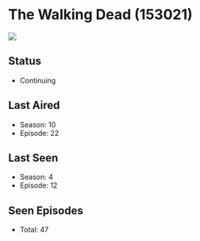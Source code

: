 # The Walking Dead (153021)

<img src="https://dg31sz3gwrwan.cloudfront.net/poster/153021/721941-0-optimized.jpg" />

## Status
* Continuing
## Last Aired
* Season: 10
* Episode: 22
## Last Seen
* Season: 4
* Episode: 12
## Seen Episodes
* Total: 47
